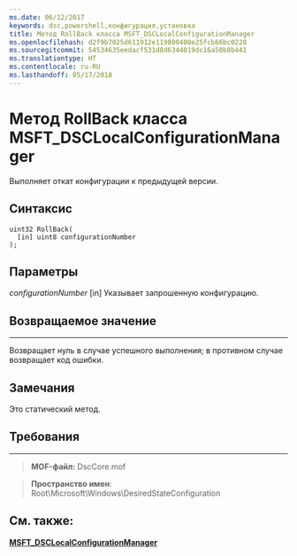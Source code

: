```yaml
---
ms.date: 06/12/2017
keywords: dsc,powershell,конфигурация,установка
title: Метод RollBack класса MSFT_DSCLocalConfigurationManager
ms.openlocfilehash: d2f9b7025d611912e119800408e25fcb66bc0228
ms.sourcegitcommit: 54534635eedacf531d8d6344019dc16a50b8b441
ms.translationtype: HT
ms.contentlocale: ru-RU
ms.lasthandoff: 05/17/2018
---
```

# <a name="rollback-method-of-the-msftdsclocalconfigurationmanager-class"></a>Метод RollBack класса MSFT_DSCLocalConfigurationManager

Выполняет откат конфигурации к предыдущей версии.

<a name="syntax"></a>Синтаксис
------

```mof
uint32 RollBack(
  [in] uint8 configurationNumber
);
```

<a name="parameters"></a>Параметры
----------

*configurationNumber* \[in\] Указывает запрошенную конфигурацию.

## <a name="return-value"></a>Возвращаемое значение
------------

Возвращает нуль в случае успешного выполнения; в противном случае возвращает код ошибки.

## <a name="remarks"></a>Замечания

Это статический метод.

## <a name="requirements"></a>Требования
------------
>**MOF-файл:** DscCore.mof

>**Пространство имен**: Root\Microsoft\Windows\DesiredStateConfiguration


## <a name="see-also"></a>См. также:


[**MSFT_DSCLocalConfigurationManager**](msft-dsclocalconfigurationmanager.md)